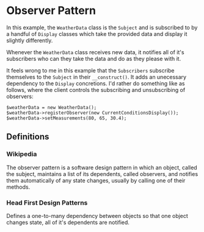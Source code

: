 # Observer Pattern

In this example, the `WeatherData` class is the `Subject` and is subscribed to by a handful of `Display` classes which take the provided data and display it slightly differently.

Whenever the `WeatherData` class receives new data, it notifies all of it's subscribers who can they take the data and do as they please with it.

It feels wrong to me in this example that the `Subscribers` subscribe themselves to the `Subject` in their `__construct()`. It adds an unecessary dependency to the `Display` concretions. I'd rather do something like as follows, where the client controls the subscribing and unsubscribing of observers:

```
$weatherData = new WeatherData();
$weatherData->registerObserver(new CurrentConditionsDisplay());
$weatherData->setMeasurements(80, 65, 30.4);
```

## Definitions

### Wikipedia

The observer pattern is a software design pattern in which an object, called the subject, maintains a list of its dependents, called observers, and notifies them automatically of any state changes, usually by calling one of their methods.

### Head First Design Patterns

Defines a one-to-many dependency between objects so that one object changes state, all of it's dependents are notified.
